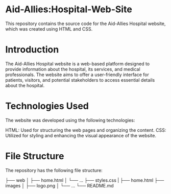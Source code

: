 # Aid-Allies:Hospital-Web-Site
This repository contains the source code for the Aid-Allies Hospital website, which was created using HTML and CSS.

# Introduction
The Aid-Allies Hospital website is a web-based platform designed to provide information about the hospital, its services, and medical professionals. The website aims to offer a user-friendly interface for patients, visitors, and potential stakeholders to access essential details about the hospital.
# Technologies Used
The website was developed using the following technologies:

HTML: Used for structuring the web pages and organizing the content.
CSS: Utilized for styling and enhancing the visual appearance of the website.
# File Structure
The repository has the following file structure:

├── web
│   ├── home.html
│   └── ...
├── styles.css
|    ├── home.html
├── images
│   ├── logo.png
│   └── ...
└── README.md

